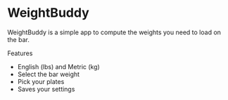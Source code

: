 WeightBuddy
===========

WeightBuddy is a simple app to compute the weights you need to load on the bar.

Features
 - English (lbs) and Metric (kg)
 - Select the bar weight
 - Pick your plates
 - Saves your settings
